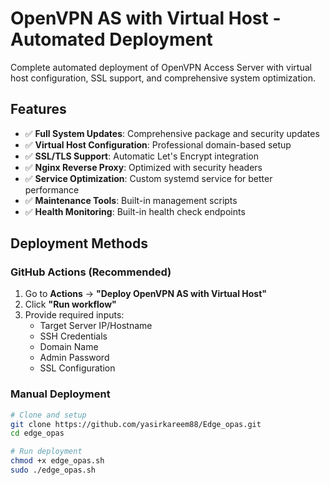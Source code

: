 # OpenVPN AS with Virtual Host - Automated Deployment

Complete automated deployment of OpenVPN Access Server with virtual host configuration, SSL support, and comprehensive system optimization.

## Features

- ✅ **Full System Updates**: Comprehensive package and security updates
- ✅ **Virtual Host Configuration**: Professional domain-based setup
- ✅ **SSL/TLS Support**: Automatic Let's Encrypt integration
- ✅ **Nginx Reverse Proxy**: Optimized with security headers
- ✅ **Service Optimization**: Custom systemd service for better performance
- ✅ **Maintenance Tools**: Built-in management scripts
- ✅ **Health Monitoring**: Built-in health check endpoints

## Deployment Methods

### GitHub Actions (Recommended)
1. Go to **Actions** → **"Deploy OpenVPN AS with Virtual Host"**
2. Click **"Run workflow"**
3. Provide required inputs:
   - Target Server IP/Hostname
   - SSH Credentials
   - Domain Name
   - Admin Password
   - SSL Configuration

### Manual Deployment
```bash
# Clone and setup
git clone https://github.com/yasirkareem88/Edge_opas.git
cd edge_opas

# Run deployment
chmod +x edge_opas.sh
sudo ./edge_opas.sh
